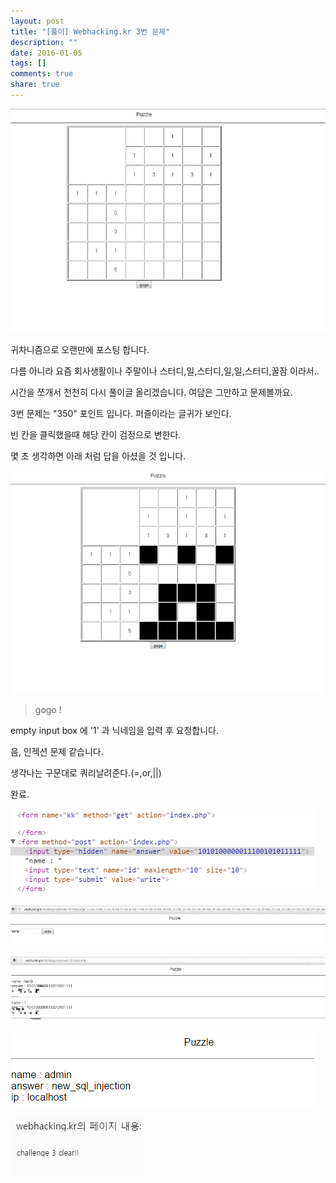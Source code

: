 ```yaml
---
layout: post
title: "[풀이] Webhacking.kr 3번 문제"
description: ""
date: 2016-01-05
tags: []
comments: true
share: true
---
```


![](/assets/images/posts/473/27548B41568B61F8154C1B.PNG)

  

귀차니즘으로 오랜만에 포스팅 합니다.

다름 아니라 요즘 회사생활이나 주말이나 스터디,일,스터디,일,일,스터디,꿀잠 이라서..

시간을 쪼개서 천천히 다시 풀이글 올리겠습니다. 여담은 그만하고 문제볼까요.

  

3번 문제는 "350" 포인트 입니다. 퍼즐이라는 글귀가 보인다.

빈 칸을 클릭했을때 해당 칸이 검정으로 변한다.

  

몇 초 생각하면 아래 처럼 답을 아셨을 것 입니다.

  

![](/assets/images/posts/473/244A5442568B6594062363.PNG)

> gogo !

>

>  

  

empty input box 에 '1' 과 닉네임을 입력 후 요청합니다.

음, 인젝션 문제 같습니다.

생각나는 구문대로 쿼리날려준다.(=,or,||)

  

완료.

  

  

  

![](/assets/images/posts/473/2654EC38568B676B2BB2A2.PNG)

  

  

  

  

![](/assets/images/posts/473/27042036568B65EF0E586B.PNG)

  

![](/assets/images/posts/473/23775E38568B6605045DCB.JPEG)

  

  

![](/assets/images/posts/473/263AB646568B687034DCB6.PNG)

  

![](/assets/images/posts/473/24547646568B68741F440F.PNG)

  

